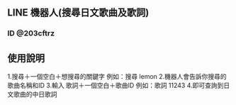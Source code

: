  ## LINE 機器⼈(搜尋日文歌曲及歌詞)
 
 ### ID @203cftrz
 

## 使用說明
1.搜尋＋一個空白＋想搜尋的關鍵字 例如：搜尋 lemon
2.機器人會告訴你搜尋的歌曲名稱和ID
3.輸入 歌詞＋一個空白＋歌曲ID 例如：歌詞 11243
4.即可查詢到日文歌曲的中日歌詞
